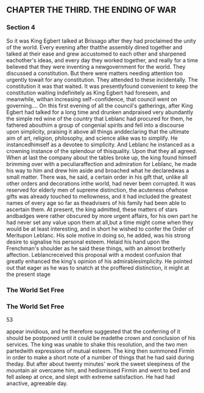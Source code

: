 ## CHAPTER THE THIRD. THE ENDING OF WAR

### Section 4

So it was King Egbert talked at Brissago after they had proclaimed the unity of the world. Every evening after thatthe assembly dined together and talked at their ease and grew accustomed to each other and sharpened eachother's ideas, and every day they worked together, and really for a time believed that they were inventing a newgovernment for the world. They discussed a constitution. But there were matters needing attention too urgently towait for any constitution. They attended to these incidentally. The constitution it was that waited. It was presentlyfound convenient to keep the constitution waiting indefinitely as King Egbert had foreseen, and meanwhile, withan increasing self−confidence, that council went on governing....
On this first evening of all the council's gatherings, after King Egbert had talked for a long time and drunken andpraised very abundantly the simple red wine of the country that Leblanc had procured for them, he fathered abouthim a group of congenial spirits and fell into a discourse upon simplicity, praising it above all things anddeclaring that the ultimate aim of art, religion, philosophy, and science alike was to simplify. He instancedhimself as a devotee to simplicity. And Leblanc he instanced as a crowning instance of the splendour of thisquality. Upon that they all agreed.
When at last the company about the tables broke up, the king found himself brimming over with a peculiaraffection and admiration for Leblanc, he made his way to him and drew him aside and broached what he declaredwas a small matter. There was, he said, a certain order in his gift that, unlike all other orders and decorations inthe world, had never been corrupted. It was reserved for elderly men of supreme distinction, the acuteness ofwhose gifts was already touched to mellowness, and it had included the greatest names of every age so far as theadvisers of his family had been able to ascertain them. At present, the king admitted, these matters of stars andbadges were rather obscured by more urgent affairs, for his own part he had never set any value upon them at all,but a time might come when they would be at least interesting, and in short he wished to confer the Order of Meritupon Leblanc. His sole motive in doing so, he added, was his strong desire to signalise his personal esteem. Helaid his hand upon the Frenchman's shoulder as he said these things, with an almost brotherly affection. Leblancreceived this proposal with a modest confusion that greatly enhanced the king's opinion of his admirablesimplicity. He pointed out that eager as he was to snatch at the proffered distinction, it might at the present stage
### The World Set Free

### The World Set Free
53


appear invidious, and he therefore suggested that the conferring of it should be postponed until it could be madethe crown and conclusion of his services. The king was unable to shake this resolution, and the two men partedwith expressions of mutual esteem.
The king then summoned Firmin in order to make a short note of a number of things that he had said during theday. But after about twenty minutes' work the sweet sleepiness of the mountain air overcame him, and hedismissed Firmin and went to bed and fell asleep at once, and slept with extreme satisfaction. He had had anactive, agreeable day.